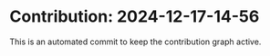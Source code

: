 # Contribution: 2024-12-17-14-56
This is an automated commit to keep the contribution graph active.

